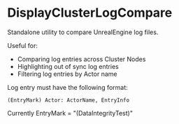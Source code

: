 # DisplayClusterLogCompare

Standalone utility to compare UnrealEngine log files.

Useful for:
- Comparing log entries across Cluster Nodes
- Highlighting out of sync log entries
- Filtering log entries by Actor name

Log entry must have the following format:

```
(EntryMark) Actor: ActorName, EntryInfo
```

Currently EntryMark = "(DataIntegrityTest)"
